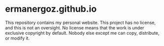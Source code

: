 # ermanergoz.github.io

This repository contains my personal website. This project has no license, and this is not an oversight. No license means that the work is under exclusive copyright by default. Nobody else except me can copy, distribute, or modify it.
